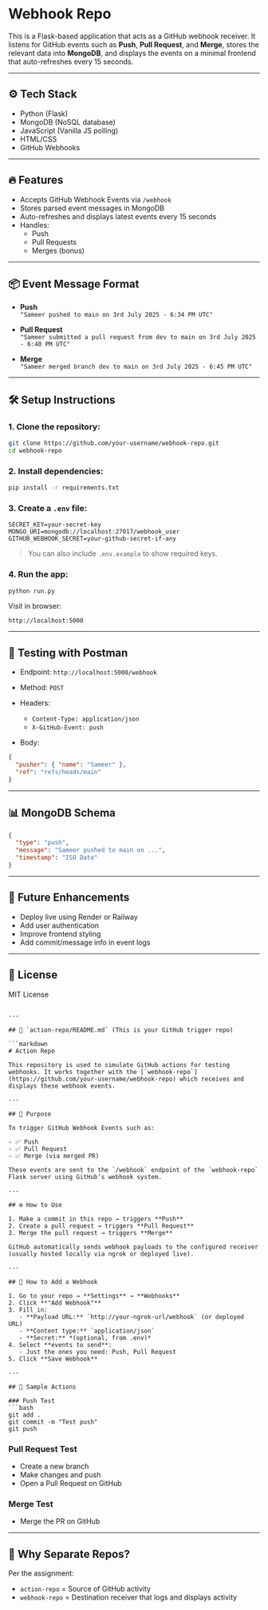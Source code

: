 # Webhook Repo

This is a Flask-based application that acts as a GitHub webhook receiver. It listens for GitHub events such as **Push**, **Pull Request**, and **Merge**, stores the relevant data into **MongoDB**, and displays the events on a minimal frontend that auto-refreshes every 15 seconds.

---

## ⚙️ Tech Stack

- Python (Flask)
- MongoDB (NoSQL database)
- JavaScript (Vanilla JS polling)
- HTML/CSS
- GitHub Webhooks

---

## 🔥 Features

- Accepts GitHub Webhook Events via `/webhook`
- Stores parsed event messages in MongoDB
- Auto-refreshes and displays latest events every 15 seconds
- Handles:
  - Push
  - Pull Requests
  - Merges (bonus)

---

## 📦 Event Message Format

- **Push**  
  `"Sameer pushed to main on 3rd July 2025 - 6:34 PM UTC"`

- **Pull Request**  
  `"Sameer submitted a pull request from dev to main on 3rd July 2025 - 6:40 PM UTC"`

- **Merge**  
  `"Sameer merged branch dev to main on 3rd July 2025 - 6:45 PM UTC"`

---

## 🛠️ Setup Instructions

### 1. Clone the repository:
```bash
git clone https://github.com/your-username/webhook-repo.git
cd webhook-repo
````

### 2. Install dependencies:

```bash
pip install -r requirements.txt
```

### 3. Create a `.env` file:

```env
SECRET_KEY=your-secret-key
MONGO_URI=mongodb://localhost:27017/webhook_user
GITHUB_WEBHOOK_SECRET=your-github-secret-if-any
```

> You can also include `.env.example` to show required keys.

### 4. Run the app:

```bash
python run.py
```

Visit in browser:

```
http://localhost:5000
```

---

## 🧪 Testing with Postman

* Endpoint: `http://localhost:5000/webhook`
* Method: `POST`
* Headers:

  * `Content-Type: application/json`
  * `X-GitHub-Event: push`
* Body:

```json
{
  "pusher": { "name": "Sameer" },
  "ref": "refs/heads/main"
}
```

---

## 📊 MongoDB Schema

```json
{
  "type": "push",
  "message": "Sameer pushed to main on ...",
  "timestamp": "ISO Date"
}
```

---

## 🧠 Future Enhancements

* Deploy live using Render or Railway
* Add user authentication
* Improve frontend styling
* Add commit/message info in event logs

---

## 📄 License

MIT License

````

---

## 📗 `action-repo/README.md` (This is your GitHub trigger repo)

```markdown
# Action Repo

This repository is used to simulate GitHub actions for testing webhooks. It works together with the [`webhook-repo`](https://github.com/your-username/webhook-repo) which receives and displays these webhook events.

---

## 🎯 Purpose

To trigger GitHub Webhook Events such as:

- ✅ Push
- ✅ Pull Request
- ✅ Merge (via merged PR)

These events are sent to the `/webhook` endpoint of the `webhook-repo` Flask server using GitHub’s webhook system.

---

## ⚙️ How to Use

1. Make a commit in this repo → triggers **Push**
2. Create a pull request → triggers **Pull Request**
3. Merge the pull request → triggers **Merge**

GitHub automatically sends webhook payloads to the configured receiver (usually hosted locally via ngrok or deployed live).

---

## 🔗 How to Add a Webhook

1. Go to your repo → **Settings** → **Webhooks**
2. Click **"Add Webhook"**
3. Fill in:
   - **Payload URL:** `http://your-ngrok-url/webhook` (or deployed URL)
   - **Content type:** `application/json`
   - **Secret:** *(optional, from .env)*
4. Select **events to send**:
   - Just the ones you need: Push, Pull Request
5. Click **Save Webhook**

---

## 🧪 Sample Actions

### Push Test
```bash
git add .
git commit -m "Test push"
git push
````

### Pull Request Test

* Create a new branch
* Make changes and push
* Open a Pull Request on GitHub

### Merge Test

* Merge the PR on GitHub

---

## 🧠 Why Separate Repos?

Per the assignment:

* `action-repo` = Source of GitHub activity
* `webhook-repo` = Destination receiver that logs and displays activity
